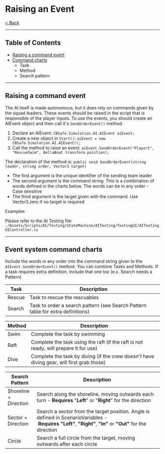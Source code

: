 # Raising an Event

[< Back](../Documentation.md)

---

## Table of Contents

- [Raising a command event](#raising-a-command-event)
- [Command charts](#event-system-command-charts)
	- Task
	- Method
	- Search pattern

---

## Raising a command event

The AI itself is made autonomous, but it does rely on commands given by the squad leaders. These events should be raised in the script that is responsible of the player inputs. To use the events, you should create an AIEvent object and then call it's `SendOrderEvent()` method.

1. Declare an AIEvent:
	`CBSafe.Simulation.AI.AIEvent aiEvent;`
2. Create a new object in `Start()`:
	`aiEvent = new CBSafe.Simulation.AI.AIEvent();`
3. Call the method to raise an event:
	`aiEvent.SendOrderEvent("Player1", "RescueSwim", BellaBoat.transform.position);`

The declaration of the method is: `public void SendOrderEvent(string leader, string order, Vector3 target)`

- The first argument is the unique identifier of the sending team leader
- The second argument is the command string. This is a combination of words defined in the charts below. The words can be in any order - Case sensitive
- The third argument is the target given with the command. Use Vector3.zero if no target is required

Examples  

Please refer to the AI Testing file: 
`./Assets/Scripts/AI/Testing/StateMachine/AITesting/TestingUI/AITestingUIController.cs`

---

## Event system command charts

Include the words in any order into the command string given to the `AIEvent.SendOrderEvent()` method. You can combine Tasks and Methods. If a task requires extra definition, include that one too (e.x. Search needs a Pattern)

| Task | Description |
| --- | --- |
| Rescue | Task to rescue the rescuables |
| Search | Task to order a search pattern (see Search Pattern table for extra definitions) |

| Method | Description |
| --- | --- |
| Swim | Complete the task by swimming |
| Raft | Complete the task using the raft (if the raft is not ready, will prepare it for use) |
| Dive | Complete the task by diving (if the crew doesn't have diving gear, will first grab those) |

| Search Pattern | Description |
| --- | --- |
| Shoreline + Direction | Search along the shoreline, moving outwards each turn - **Requires** "**Left**" or "**Right**" for the direction |
| Sector + Direction | Search a sector from the target position. Angle is defined in ScenarioVariables - **Requires** **"Left"**, **"Right"**, **"In"** or **"Out"** for the direction |
| Circle | Search a full circle from the target, moving outwards after each circle |
